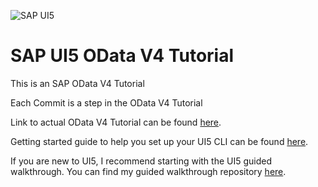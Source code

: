 ![SAP UI5](https://camo.githubusercontent.com/79cc251c5c489cb14c432e4861bec5c9e679e925c975f3625ab1e64984bf90ff/68747470733a2f2f6f70656e7569352e6f72672f696d616765732f4f70656e5549355f6e65775f6269675f736964652e706e67)

# SAP UI5 OData V4 Tutorial

This is an SAP OData V4 Tutorial

Each Commit is a step in the OData V4 Tutorial

Link to actual OData V4 Tutorial can be found [here](https://sapui5.hana.ondemand.com/#/topic/bcdbde6911bd4fc68fd435cf8e306ed0).

Getting started guide to help you set up your UI5 CLI can be found [here](https://sap.github.io/ui5-tooling/v3/pages/GettingStarted/).

If you are new to UI5, I recommend starting with the UI5 guided walkthrough. You can find my guided walkthrough repository [here](https://github.com/MasterRomantic/SAP-UI5-Walkthrough).